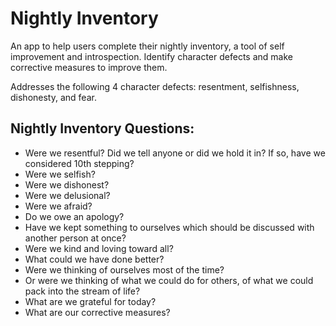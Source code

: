 # Nightly Inventory

An app to help users complete their nightly inventory, a tool of self improvement and introspection. Identify character defects and make corrective measures to improve them.

Addresses the following 4 character defects: resentment, selfishness, dishonesty, and fear.

## Nightly Inventory Questions:

- Were we resentful? Did we tell anyone or did we hold it in? If so, have we considered 10th stepping?
- Were we selfish?
- Were we dishonest?
- Were we delusional?
- Were we afraid?
- Do we owe an apology?
- Have we kept something to ourselves which should be discussed with another person at once?
- Were we kind and loving toward all?
- What could we have done better?
- Were we thinking of ourselves most of the time?
- Or were we thinking of what we could do for others, of what we could pack into the stream of life?
- What are we grateful for today?
- What are our corrective measures?
